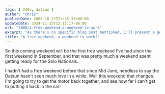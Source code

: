 ```yaml
---
tags: [ 240z, datsun ]
author: "chris"
publishDate: 2008-10-22T21:25:37+00:00
updateDate: 2024-11-15T12:15:17-06:00
url: "2008/a-free-weekend-a-weekend-to-work"
excerpt: "As there's no specific blog post mentioned, I'll present a generic overview. Explore our latest post packed with insights, tips and trending topics t..."
title: "A free weekend, a weekend to work!"
---
```


So this coming weekend will be the first free weekend I've had since the first weekend in September, and that was pretty much a weekend spent getting ready for the Solo Nationals. 

I hadn't had a free weekend before that since Mid June, needless to say the Datsun hasn't seen much love in a while. Well this weekend that changes. I'm going to try to get the motor back together, and see how far I can't get to putting it back in the car!
